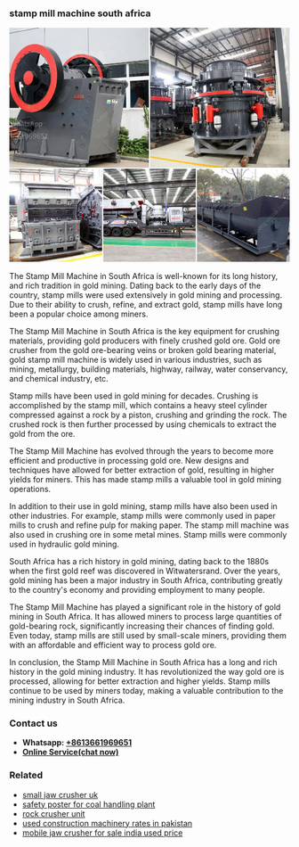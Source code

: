 <h3>stamp mill machine south africa</h3><img src='1706754213.jpg' alt=''><p>The Stamp Mill Machine in South Africa is well-known for its long history, and rich tradition in gold mining. Dating back to the early days of the country, stamp mills were used extensively in gold mining and processing. Due to their ability to crush, refine, and extract gold, stamp mills have long been a popular choice among miners.</p><p>The Stamp Mill Machine in South Africa is the key equipment for crushing materials, providing gold producers with finely crushed gold ore. Gold ore crusher from the gold ore-bearing veins or broken gold bearing material, gold stamp mill machine is widely used in various industries, such as mining, metallurgy, building materials, highway, railway, water conservancy, and chemical industry, etc.</p><p>Stamp mills have been used in gold mining for decades. Crushing is accomplished by the stamp mill, which contains a heavy steel cylinder compressed against a rock by a piston, crushing and grinding the rock. The crushed rock is then further processed by using chemicals to extract the gold from the ore.</p><p>The Stamp Mill Machine has evolved through the years to become more efficient and productive in processing gold ore. New designs and techniques have allowed for better extraction of gold, resulting in higher yields for miners. This has made stamp mills a valuable tool in gold mining operations.</p><p>In addition to their use in gold mining, stamp mills have also been used in other industries. For example, stamp mills were commonly used in paper mills to crush and refine pulp for making paper. The stamp mill machine was also used in crushing ore in some metal mines. Stamp mills were commonly used in hydraulic gold mining.</p><p>South Africa has a rich history in gold mining, dating back to the 1880s when the first gold reef was discovered in Witwatersrand. Over the years, gold mining has been a major industry in South Africa, contributing greatly to the country's economy and providing employment to many people.</p><p>The Stamp Mill Machine has played a significant role in the history of gold mining in South Africa. It has allowed miners to process large quantities of gold-bearing rock, significantly increasing their chances of finding gold. Even today, stamp mills are still used by small-scale miners, providing them with an affordable and efficient way to process gold ore.</p><p>In conclusion, the Stamp Mill Machine in South Africa has a long and rich history in the gold mining industry. It has revolutionized the way gold ore is processed, allowing for better extraction and higher yields. Stamp mills continue to be used by miners today, making a valuable contribution to the mining industry in South Africa.</p><h3>Contact us</h3><ul><li><strong>Whatsapp:&nbsp;<a href="https://wa.me/8613661969651">+8613661969651</a></strong></li><li><a href="https://swt.shibang-china.com/?git&amp;zhl&amp;stamp mill machine south africa"><strong>Online Service(chat now)</strong></a></li></ul><h3>Related</h3><ul><li><a href='small jaw crusher uk.md'>small jaw crusher uk</a></li><li><a href='safety poster for coal handling plant.md'>safety poster for coal handling plant</a></li><li><a href='rock crusher unit.md'>rock crusher unit</a></li><li><a href='used construction machinery rates in pakistan.md'>used construction machinery rates in pakistan</a></li><li><a href='mobile jaw crusher for sale india used price.md'>mobile jaw crusher for sale india used price</a></li></ul>